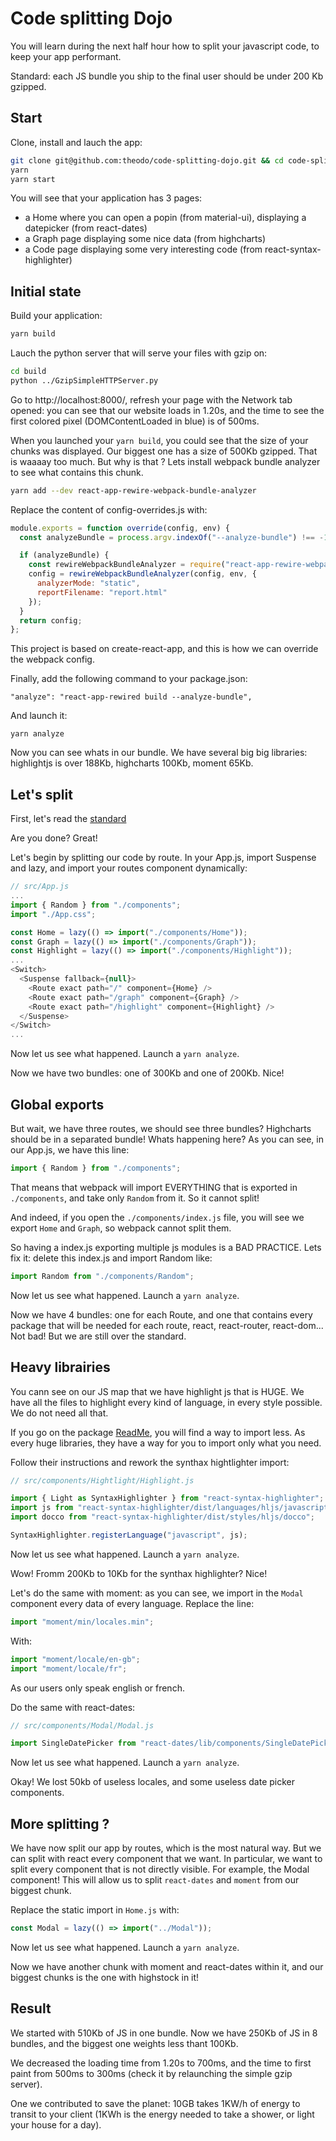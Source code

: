 # Code splitting Dojo

You will learn during the next half hour how to split your javascript code, to keep your app performant.

Standard: each JS bundle you ship to the final user should be under 200 Kb gzipped.

## Start

Clone, install and lauch the app:

```bash
git clone git@github.com:theodo/code-splitting-dojo.git && cd code-splitting-dojo
yarn
yarn start
```

You will see that your application has 3 pages:

- a Home where you can open a popin (from material-ui), displaying a datepicker (from react-dates)
- a Graph page displaying some nice data (from highcharts)
- a Code page displaying some very interesting code (from react-syntax-highlighter)

## Initial state

Build your application:

```bash
yarn build
```

Lauch the python server that will serve your files with gzip on:

```bash
cd build
python ../GzipSimpleHTTPServer.py
```

Go to http://localhost:8000/, refresh your page with the Network tab opened: you can see that our website loads in 1.20s, and the time to see the first colored pixel (DOMContentLoaded in blue) is of 500ms.

When you launched your `yarn build`, you could see that the size of your chunks was displayed. Our biggest one has a size of 500Kb gzipped. That is waaaay too much. But why is that ? Lets install webpack bundle analyzer to see what contains this chunk.

```bash
yarn add --dev react-app-rewire-webpack-bundle-analyzer
```

Replace the content of config-overrides.js with:

```js
module.exports = function override(config, env) {
  const analyzeBundle = process.argv.indexOf("--analyze-bundle") !== -1;

  if (analyzeBundle) {
    const rewireWebpackBundleAnalyzer = require("react-app-rewire-webpack-bundle-analyzer");
    config = rewireWebpackBundleAnalyzer(config, env, {
      analyzerMode: "static",
      reportFilename: "report.html"
    });
  }
  return config;
};
```

This project is based on create-react-app, and this is how we can override the webpack config.

Finally, add the following command to your package.json:

```
"analyze": "react-app-rewired build --analyze-bundle",
```

And launch it:

```
yarn analyze
```

Now you can see whats in our bundle. We have several big big libraries: highlightjs is over 188Kb, highcharts 100Kb, moment 65Kb.

## Let's split

First, let's read the [standard](https://m33.gitbook.io/standards/technical-gesture/performance/how-to-build-a-performant-javascript-application/how-to-split-your-code-with-webpack)

Are you done? Great!

Let's begin by splitting our code by route. In your App.js, import Suspense and lazy, and import your routes component dynamically:

```js
// src/App.js
...
import { Random } from "./components";
import "./App.css";

const Home = lazy(() => import("./components/Home"));
const Graph = lazy(() => import("./components/Graph"));
const Highlight = lazy(() => import("./components/Highlight"));
...
<Switch>
  <Suspense fallback={null}>
    <Route exact path="/" component={Home} />
    <Route exact path="/graph" component={Graph} />
    <Route exact path="/highlight" component={Highlight} />
  </Suspense>
</Switch>
...
```

Now let us see what happened. Launch a `yarn analyze`.

Now we have two bundles: one of 300Kb and one of 200Kb. Nice!

## Global exports

But wait, we have three routes, we should see three bundles? Highcharts should be in a separated bundle!
Whats happening here? As you can see, in our App.js, we have this line:

```js
import { Random } from "./components";
```

That means that webpack will import EVERYTHING that is exported in `./components`, and take only `Random` from it. So it cannot split!

And indeed, if you open the `./components/index.js` file, you will see we export `Home` and `Graph`, so webpack cannot split them.

So having a index.js exporting multiple js modules is a BAD PRACTICE. Lets fix it: delete this index.js and import Random like:

```js
import Random from "./components/Random";
```

Now let us see what happened. Launch a `yarn analyze`.

Now we have 4 bundles: one for each Route, and one that contains every package that will be needed for each route, react, react-router, react-dom... Not bad! But we are still over the standard.

## Heavy librairies

You cann see on our JS map that we have highlight js that is HUGE. We have all the files to highlight every kind of language, in every style possible. We do not need all that.

If you go on the package [ReadMe](https://github.com/conorhastings/react-syntax-highlighter#light-build), you will find a way to import less. As every huge libraries, they have a way for you to import only what you need.

Follow their instructions and rework the synthax hightlighter import:

```js
// src/components/Hightlight/Highlight.js

import { Light as SyntaxHighlighter } from "react-syntax-highlighter";
import js from "react-syntax-highlighter/dist/languages/hljs/javascript";
import docco from "react-syntax-highlighter/dist/styles/hljs/docco";

SyntaxHighlighter.registerLanguage("javascript", js);
```

Now let us see what happened. Launch a `yarn analyze`.

Wow! Fromm 200Kb to 10Kb for the synthax highlighter? Nice!

Let's do the same with moment: as you can see, we import in the `Modal` component every data of every language.
Replace the line:

```js
import "moment/min/locales.min";
```

With:

```js
import "moment/locale/en-gb";
import "moment/locale/fr";
```

As our users only speak english or french.

Do the same with react-dates:

```js
// src/components/Modal/Modal.js

import SingleDatePicker from "react-dates/lib/components/SingleDatePicker";
```

Now let us see what happened. Launch a `yarn analyze`.

Okay! We lost 50kb of useless locales, and some useless date picker components.

## More splitting ?

We have now split our app by routes, which is the most natural way. But we can split with react every component that we want. In particular, we want to split every component that is not directly visible. For example, the Modal component! This will allow us to split `react-dates` and `moment` from our biggest chunk.

Replace the static import in `Home.js` with:

```js
const Modal = lazy(() => import("../Modal"));
```

Now let us see what happened. Launch a `yarn analyze`.

Now we have another chunk with moment and react-dates within it, and our biggest chunks is the one with highstock in it!

## Result

We started with 510Kb of JS in one bundle. Now we have 250Kb of JS in 8 bundles, and the biggest one weights less thant 100Kb.

We decreased the loading time from 1.20s to 700ms, and the time to first paint from 500ms to 300ms (check it by relaunching the simple gzip server).

One we contributed to save the planet: 10GB takes 1KW/h of energy to transit to your client (1KWh is the energy needed to take a shower, or light your house for a day).
